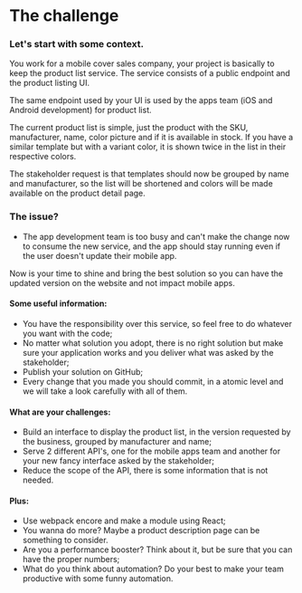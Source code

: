 The challenge
===

### Let's start with some context.

You work for a mobile cover sales company, your project is basically to keep the product list service.
The service consists of a public endpoint and the product listing UI.

The same endpoint used by your UI is used by the apps team (iOS and Android development) for product list.

The current product list is simple, just the product with the SKU, manufacturer, name, color picture and if it is available in stock.
If you have a similar template but with a variant color, it is shown twice in the list in their respective colors.

The stakeholder request is that templates should now be grouped by name and manufacturer, so the list will be shortened and colors will be made available on the product detail page.

### The issue?

- The app development team is too busy and can't make the change now to consume the new service, and the app should stay running even if the user doesn't update their mobile app.

Now is your time to shine and bring the best solution so you can have the updated version on the website and not impact mobile apps.

#### Some useful information:

- You have the responsibility over this service, so feel free to do whatever you want with the code;
- No matter what solution you adopt, there is no right solution but make sure your application works and you deliver what was asked by the stakeholder;
- Publish your solution on GitHub;
- Every change that you made you should commit, in a atomic level and we will take a look carefully with all of them. 

#### What are your challenges:

- Build an interface to display the product list, in the version requested by the business, grouped by manufacturer and name;
- Serve 2 different API's, one for the mobile apps team and another for your new fancy interface asked by the stakeholder;
- Reduce the scope of the API, there is some information that is not needed.

#### Plus:

- Use webpack encore and make a module using React;
- You wanna do more? Maybe a product description page can be something to consider.
- Are you a performance booster? Think about it, but be sure that you can have the proper numbers; 
- What do you think about automation? Do your best to make your team productive with some funny automation.
